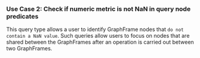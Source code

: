 ### Use Case 2: Check if numeric metric is not NaN in query node predicates

This query type allows a user to identify GraphFrame nodes that `do not contain a NaN value`. Such queries allow users to focus on nodes that are shared between the GraphFrames after an operation is carried out between two GraphFrames. 
 
